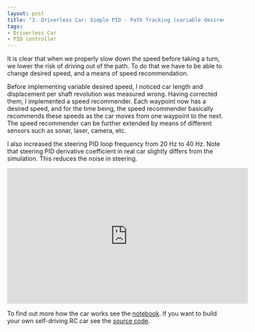 ```yaml
---
layout: post
title: "3. Driverless Car: Simple PID - Path Tracking (variable desired speed)"
tags:
- Driverless Car
- PID controller
---
```


It is clear that when we properly slow down the speed before taking a turn, we
lower the risk of driving out of the path. To do that we have to be able to
change desired speed, and a means of speed recommendation.

Before implementing variable desired speed, I noticed car length and
displacement per shaft revolution was measured wrong. Having corrected them, I
implemented a speed recommender. Each waypoint now has a desired speed, and for
the time being, the speed recommender basically recommends these speeds as the
car moves from one waypoint to the next. The speed recommender can be further
extended by means of different sensors such as sonar, laser, camera, etc.

I also increased the steering PID loop frequency from 20 Hz to 40 Hz. Note that
steering PID derivative coefficient in real car slightly differs from the
simulation. This reduces the noise in steering.

<iframe width="560" height="315" src="https://www.youtube.com/embed/70_gBYIDxqU" frameborder="0" allowfullscreen></iframe>

To find out more how the car works see the [notebook][1]. If you want to build
your own self-driving RC car see the [source code][2].

[1]: https://github.com/gokhanettin/driverless-car-notes/tree/v0.1.2
[2]: https://github.com/gokhanettin/driverless-car/tree/v0.1.2
